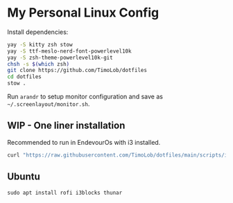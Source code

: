 # My Personal Linux Config

Install dependencies:

```bash
yay -S kitty zsh stow 
yay -S ttf-meslo-nerd-font-powerlevel10k
yay -S zsh-theme-powerlevel10k-git
chsh -s $(which zsh)
git clone https://github.com/TimoLob/dotfiles
cd dotfiles
stow .
```

Run `arandr` to setup monitor configuration and save as `~/.screenlayout/monitor.sh`.

## WIP - One liner installation
Recommended to run in EndevourOs with i3 installed.
```bash
curl "https://raw.githubusercontent.com/TimoLob/dotfiles/main/scripts/install.sh" | sh
```

## Ubuntu
```
sudo apt install rofi i3blocks thunar
```
